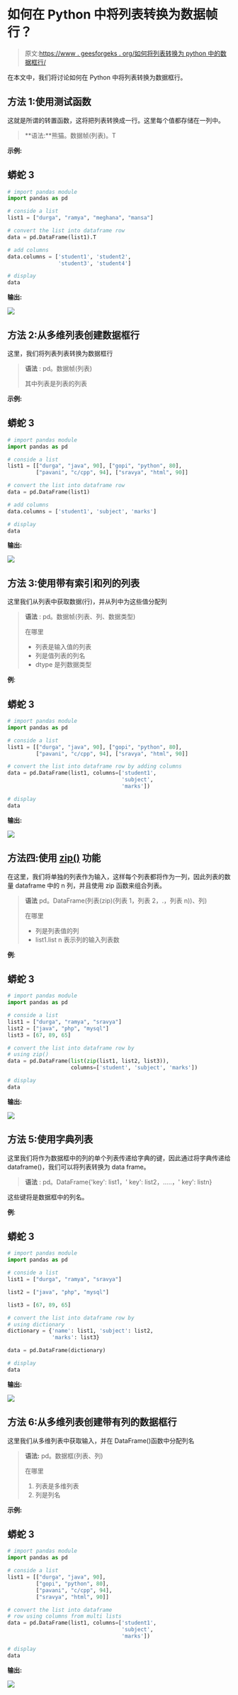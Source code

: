 # 如何在 Python 中将列表转换为数据帧行？

> 原文:[https://www . geesforgeks . org/如何将列表转换为 python 中的数据框行/](https://www.geeksforgeeks.org/how-to-convert-a-list-to-a-dataframe-row-in-python/)

在本文中，我们将讨论如何在 Python 中将列表转换为数据框行。

## 方法 1:使用测试函数

这就是所谓的转置函数，这将把列表转换成一行。这里每个值都存储在一列中。

> **语法:**熊猫。数据帧(列表)。T

**示例:**

## 蟒蛇 3

```py
# import pandas module
import pandas as pd

# conside a list
list1 = ["durga", "ramya", "meghana", "mansa"]

# convert the list into dataframe row
data = pd.DataFrame(list1).T

# add columns
data.columns = ['student1', 'student2',
                'student3', 'student4']

# display
data
```

**输出:**

![](img/57a4f401612fa0641b422a9109d0950b.png)

## 方法 2:从多维列表创建数据框行

这里，我们将列表列表转换为数据框行

> **语法** : pd。数据帧(列表)
> 
> 其中列表是列表的列表

**示例:**

## 蟒蛇 3

```py
# import pandas module
import pandas as pd

# conside a list
list1 = [["durga", "java", 90], ["gopi", "python", 80],
         ["pavani", "c/cpp", 94], ["sravya", "html", 90]]

# convert the list into dataframe row
data = pd.DataFrame(list1)

# add columns
data.columns = ['student1', 'subject', 'marks']

# display
data
```

**输出:**

![](img/339e6976d678bb9b0e59d158dba48002.png)

## 方法 3:使用带有索引和列的列表

这里我们从列表中获取数据(行)，并从列中为这些值分配列

> **语法** : pd。数据帧(列表、列、数据类型)
> 
> 在哪里
> 
> *   列表是输入值的列表
> *   列是值列表的列名
> *   dtype 是列数据类型

**例**:

## 蟒蛇 3

```py
# import pandas module
import pandas as pd

# conside a list
list1 = [["durga", "java", 90], ["gopi", "python", 80],
         ["pavani", "c/cpp", 94], ["sravya", "html", 90]]

# convert the list into dataframe row by adding columns
data = pd.DataFrame(list1, columns=['student1',
                                    'subject', 
                                    'marks'])

# display
data
```

**输出:**

![](img/339e6976d678bb9b0e59d158dba48002.png)

## 方法四:使用 [zip()](https://www.geeksforgeeks.org/zip-in-python/) 功能

在这里，我们将单独的列表作为输入，这样每个列表都将作为一列，因此列表的数量 dataframe 中的 n 列，并且使用 zip 函数来组合列表。

> **语法** pd。DataFrame(列表(zip)(列表 1，列表 2，.，列表 n))、列)
> 
> 在哪里
> 
> *   列是列表值的列
> *   list1.list n 表示列的输入列表数

**例**:

## 蟒蛇 3

```py
# import pandas module
import pandas as pd

# conside a list
list1 = ["durga", "ramya", "sravya"]
list2 = ["java", "php", "mysql"]
list3 = [67, 89, 65]

# convert the list into dataframe row by 
# using zip()
data = pd.DataFrame(list(zip(list1, list2, list3)),
                    columns=['student', 'subject', 'marks'])

# display
data
```

**输出:**

![](img/cde4a6abbd9c637fa0f91c2d146414ed.png)

## 方法 5:使用字典列表

这里我们将作为数据框中的列的单个列表传递给字典的键，因此通过将字典传递给 dataframe()，我们可以将列表转换为 data frame。

> **语法** : pd。DataFrame{'key': list1，' key': list2，…..，' key': listn}

这些键将是数据框中的列名。

**例**:

## 蟒蛇 3

```py
# import pandas module
import pandas as pd

# conside a list
list1 = ["durga", "ramya", "sravya"]

list2 = ["java", "php", "mysql"]

list3 = [67, 89, 65]

# convert the list into dataframe row by 
# using dictionary
dictionary = {'name': list1, 'subject': list2, 
              'marks': list3}

data = pd.DataFrame(dictionary)

# display
data
```

**输出:**

![](img/187cdf89c33364df6ef8632d16d27ccf.png)

## 方法 6:从多维列表创建带有列的数据框行

这里我们从多维列表中获取输入，并在 DataFrame()函数中分配列名

> **语法:** pd。数据框(列表、列)
> 
> 在哪里
> 
> 1.  列表是多维列表
> 2.  列是列名

**示例:**

## 蟒蛇 3

```py
# import pandas module
import pandas as pd

# conside a list
list1 = [["durga", "java", 90],
         ["gopi", "python", 80],
         ["pavani", "c/cpp", 94],
         ["sravya", "html", 90]]

# convert the list into dataframe
# row using columns from multi lists
data = pd.DataFrame(list1, columns=['student1', 
                                    'subject', 
                                    'marks'])

# display
data
```

**输出:**

![](img/d52344f81e282d464c68f3f97862b638.png)